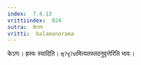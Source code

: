 ```yaml
---
index:  7.4.13
vrittiindex:  824
sutra:  केऽणः
vritti:  balamanorama 
---
```


केऽणः। ह्रस्वः स्यादिति। `शृ?दृ?प्रा`मित्यतस्तदनुवृत्तेरिति भावः।

